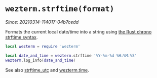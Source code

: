# `wezterm.strftime(format)`

*Since: 20210314-114017-04b7cedd*

Formats the current local date/time into a string using [the Rust chrono
strftime syntax](https://docs.rs/chrono/0.4.19/chrono/format/strftime/index.html).

```lua
local wezterm = require 'wezterm'

local date_and_time = wezterm.strftime '%Y-%m-%d %H:%M:%S'
wezterm.log_info(date_and_time)
```

See also [strftime_utc](strftime_utc.md) and [wezterm.time](../wezterm.time/index.md).

